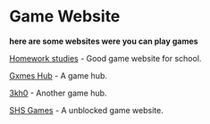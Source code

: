 # Game Website

**here are some websites were you can play games**

[Homework studies](https://sites.google.com/view/homework-studies) - Good game website for school.

[Gxmes Hub](https://binary-pumpkin.github.io/Game-hub/) - A game hub.

[3kh0](https://binary-pumpkin.github.io/echo/) - Another game hub.

[SHS Games](binary-pumpkin.github.io/gxme-hub/) - A unblocked game website.
